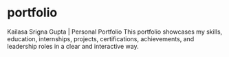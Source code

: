 # portfolio
Kailasa Srigna Gupta | Personal Portfolio  This portfolio showcases my skills, education, internships, projects, certifications, achievements, and leadership roles in a clear and interactive way.
